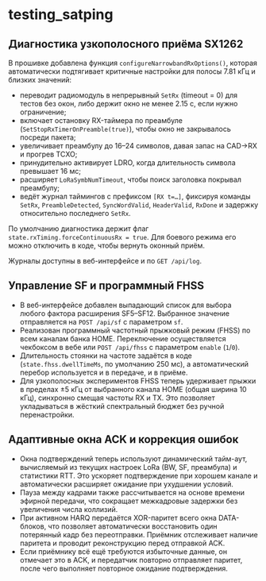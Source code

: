 # testing_satping

## Диагностика узкополосного приёма SX1262

В прошивке добавлена функция `configureNarrowbandRxOptions()`, которая автоматически подтягивает критичные настройки для полосы 7.81 кГц и близких значений:

- переводит радиомодуль в непрерывный `SetRx` (timeout = 0) для тестов без окон, либо держит окно не менее 2.15 с, если нужно ограничение;
- включает остановку RX-таймера по преамбуле (`SetStopRxTimerOnPreamble(true)`), чтобы окно не закрывалось посреди пакета;
- увеличивает преамбулу до 16–24 символов, давая запас на CAD→RX и прогрев TCXO;
- принудительно активирует LDRO, когда длительность символа превышает 16 мс;
- расширяет `LoRaSymbNumTimeout`, чтобы поиск заголовка покрывал преамбулу;
- ведёт журнал таймингов с префиксом `[RX t=…]`, фиксируя команды `SetRx`, `PreambleDetected`, `SyncWordValid`, `HeaderValid`, `RxDone` и задержку относительно последнего `SetRx`.

По умолчанию диагностика держит флаг `state.rxTiming.forceContinuousRx = true`. Для боевого режима его можно отключить в коде, чтобы вернуть оконный приём.

Журналы доступны в веб-интерфейсе и по `GET /api/log`.

## Управление SF и программный FHSS

- В веб-интерфейсе добавлен выпадающий список для выбора любого фактора расширения SF5–SF12. Выбранное значение отправляется на `POST /api/sf` с параметром `sf`.
- Реализован программный частотный прыжковый режим (FHSS) по всем каналам банка HOME. Переключение осуществляется чекбоксом в вебе или `POST /api/fhss` с параметром `enable` (`1`/`0`).
- Длительность стоянки на частоте задаётся в коде (`state.fhss.dwellTimeMs`, по умолчанию 250 мс), а автоматический перебор используется и в передаче, и в приёме.
- Для узкополосных экспериментов FHSS теперь удерживает прыжки в пределах ±5 кГц от выбранного канала HOME (общая ширина 10 кГц), синхронно смещая частоты RX и TX. Это позволяет укладываться в жёсткий спектральный бюджет без ручной перенастройки.

## Адаптивные окна ACK и коррекция ошибок

- Окна подтверждений теперь используют динамический тайм-аут, вычисляемый из текущих настроек LoRa (BW, SF, преамбула) и статистики RTT. Это ускоряет подтверждение при хорошем канале и автоматически расширяет ожидание при ухудшении условий.
- Пауза между кадрами также рассчитывается на основе времени эфирной передачи, что сокращает межкадровые задержки без увеличения числа коллизий.
- При активном HARQ передаётся XOR-паритет всего окна DATA-блоков, что позволяет автоматически восстановить один потерянный кадр без переотправки. Приёмник отслеживает наличие паритета и проводит реконструкцию перед отправкой ACK.
- Если приёмнику всё ещё требуются избыточные данные, он отмечает это в ACK, и передатчик повторно отправляет паритет, после чего выполняет повторное ожидание подтверждения.
